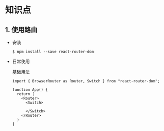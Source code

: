 # 知识点

## 1. 使用路由

* 安装
  
  `$ npm install --save react-router-dom`

* 日常使用

  基础用法

  ```
  import { BrowserRouter as Router, Switch } from "react-router-dom";

  function App() {
    return (
      <Router>
        <Switch>

        </Switch>
      </Router>
    )
  }
  ```